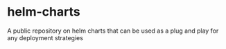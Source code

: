 # helm-charts
A public repository on helm charts that can be used as a plug and play for any deployment strategies
